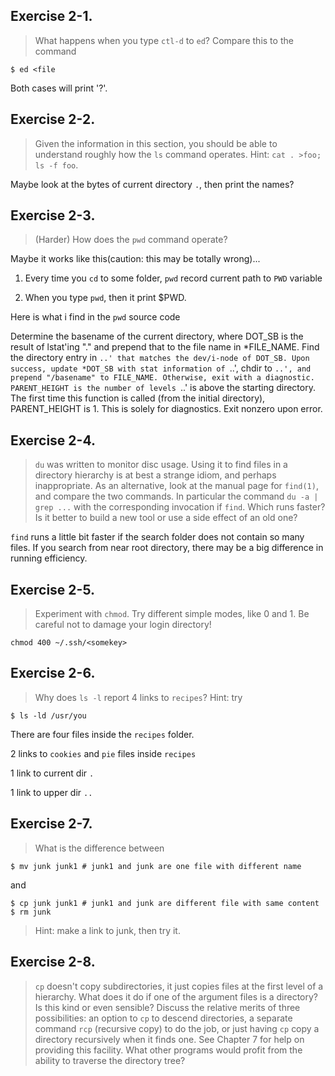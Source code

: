 ## Exercise 2-1.
> What happens when you type `ctl-d` to `ed`? Compare this to the command
```
$ ed <file
```
Both cases will print '?'.

## Exercise 2-2.
> Given the information in this section, you should be able to understand roughly how the `ls` command operates. Hint: `cat . >foo; ls -f foo`.

Maybe look at the bytes of current directory `.`, then print the names?

## Exercise 2-3.
> (Harder) How does the `pwd` command operate?

Maybe it works like this(caution: this may be totally wrong)...

1. Every time you `cd` to some folder, `pwd` record current path to `PWD` variable

2. When you type `pwd`, then it print $PWD.

Here is what i find in the `pwd` source code

Determine the basename of the current directory, where DOT_SB is the result of lstat'ing "." and prepend that to the file name in *FILE_NAME. Find the directory entry in `..' that matches the dev/i-node of DOT_SB. Upon success, update *DOT_SB with stat information of `..', chdir to `..', and prepend "/basename" to FILE_NAME. Otherwise, exit with a diagnostic. PARENT_HEIGHT is the number of levels `..' is above the starting directory. The first time this function is called (from the initial directory), PARENT_HEIGHT is 1.  This is solely for diagnostics. Exit nonzero upon error.

## Exercise 2-4.
> `du` was written to monitor disc usage. Using it to find files in a directory hierarchy is at best a strange idiom, and perhaps inappropriate. As an alternative, look at the manual page for `find(1)`, and compare the two commands. In particular the command `du -a | grep ...` with the corresponding invocation if `find`. Which runs faster? Is it better to build a new tool or use a side effect of an old one?

`find` runs a little bit faster if the search folder does not contain so many files. If you search from near root directory, there may be a big difference in running efficiency.

## Exercise 2-5.
> Experiment with `chmod`. Try different simple modes, like 0 and 1. Be careful not to damage your login directory!
```
chmod 400 ~/.ssh/<somekey>
```

## Exercise 2-6.
> Why does `ls -l` report 4 links to `recipes`? Hint: try
```
$ ls -ld /usr/you
```
There are four files inside the `recipes` folder.

2 links to `cookies` and `pie` files inside `recipes`

1 link to current dir `.`

1 link to upper dir `..`

## Exercise 2-7.
> What is the difference between
```
$ mv junk junk1 # junk1 and junk are one file with different name
```
and
```
$ cp junk junk1 # junk1 and junk are different file with same content
$ rm junk
```
> Hint: make a link to junk, then try it.

## Exercise 2-8.
> `cp` doesn't copy subdirectories, it just copies files at the first level of a hierarchy. What does it do if one of the argument files is a directory? Is this kind or even sensible? Discuss the relative merits of three possibilities: an option to `cp` to descend directories, a separate command `rcp` (recursive copy) to do the job, or just having `cp` copy a directory recursively when it finds one. See Chapter 7 for help on providing this facility. What other programs would profit from the ability to traverse the directory tree?
